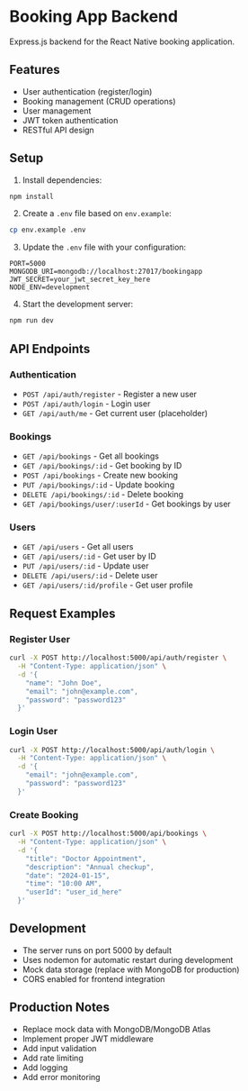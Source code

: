 # Booking App Backend

Express.js backend for the React Native booking application.

## Features

- User authentication (register/login)
- Booking management (CRUD operations)
- User management
- JWT token authentication
- RESTful API design

## Setup

1. Install dependencies:
```bash
npm install
```

2. Create a `.env` file based on `env.example`:
```bash
cp env.example .env
```

3. Update the `.env` file with your configuration:
```
PORT=5000
MONGODB_URI=mongodb://localhost:27017/bookingapp
JWT_SECRET=your_jwt_secret_key_here
NODE_ENV=development
```

4. Start the development server:
```bash
npm run dev
```

## API Endpoints

### Authentication
- `POST /api/auth/register` - Register a new user
- `POST /api/auth/login` - Login user
- `GET /api/auth/me` - Get current user (placeholder)

### Bookings
- `GET /api/bookings` - Get all bookings
- `GET /api/bookings/:id` - Get booking by ID
- `POST /api/bookings` - Create new booking
- `PUT /api/bookings/:id` - Update booking
- `DELETE /api/bookings/:id` - Delete booking
- `GET /api/bookings/user/:userId` - Get bookings by user

### Users
- `GET /api/users` - Get all users
- `GET /api/users/:id` - Get user by ID
- `PUT /api/users/:id` - Update user
- `DELETE /api/users/:id` - Delete user
- `GET /api/users/:id/profile` - Get user profile

## Request Examples

### Register User
```bash
curl -X POST http://localhost:5000/api/auth/register \
  -H "Content-Type: application/json" \
  -d '{
    "name": "John Doe",
    "email": "john@example.com",
    "password": "password123"
  }'
```

### Login User
```bash
curl -X POST http://localhost:5000/api/auth/login \
  -H "Content-Type: application/json" \
  -d '{
    "email": "john@example.com",
    "password": "password123"
  }'
```

### Create Booking
```bash
curl -X POST http://localhost:5000/api/bookings \
  -H "Content-Type: application/json" \
  -d '{
    "title": "Doctor Appointment",
    "description": "Annual checkup",
    "date": "2024-01-15",
    "time": "10:00 AM",
    "userId": "user_id_here"
  }'
```

## Development

- The server runs on port 5000 by default
- Uses nodemon for automatic restart during development
- Mock data storage (replace with MongoDB for production)
- CORS enabled for frontend integration

## Production Notes

- Replace mock data with MongoDB/MongoDB Atlas
- Implement proper JWT middleware
- Add input validation
- Add rate limiting
- Add logging
- Add error monitoring 